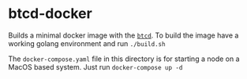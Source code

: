 # btcd-docker

Builds a minimal docker image with the [`btcd`](https://github.com/btcsuite/btcd). To build the image have a working golang environment and run `./build.sh`

The `docker-compose.yaml` file in this directory is for starting a node on a MacOS based system. Just run `docker-compose up -d`
